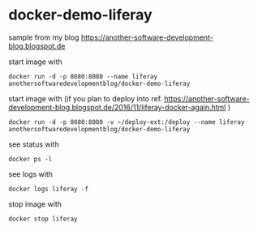 # docker-demo-liferay

sample from my blog https://another-software-development-blog.blogspot.de


start image with

    docker run -d -p 8080:8080 --name liferay anothersoftwaredevelopmentblog/docker-demo-liferay

start image with (if you plan to deploy into ref. https://another-software-development-blog.blogspot.de/2016/11/liferay-docker-again.html )

    docker run -d -p 8080:8080 -v ~/deploy-ext:/deploy --name liferay anothersoftwaredevelopmentblog/docker-demo-liferay


see status with

    docker ps -l


see logs with 

    docker logs liferay -f


stop image with 

    docker stop liferay


